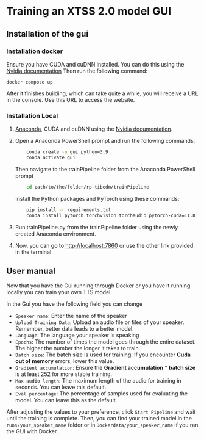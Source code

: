 # Training an XTSS 2.0 model GUI

## Installation of the gui

### Installation docker
Ensure you have CUDA and cuDNN installed. You can do this using the [Nvidia documentation](https://docs.nvidia.com/deeplearning/cudnn/install-guide/index.html#install-windows)
Then run the following command:
```
docker compose up 
```
After it finishes building, which can take quite a while, you will receive a URL in the console. Use this URL to access the website.

### Installation Local

1. [Anaconda](https://www.anaconda.com/download), CUDA and cuDNN using the [Nvidia documentation](https://docs.nvidia.com/deeplearning/cudnn/install-guide/index.html#install-windows).

2. Open a Anaconda PowerShell prompt and run the following commands: 
    ```bash
        conda create -n gui python=3.9
        conda activate gui 
    ```
    Then navigate to the trainPipeline folder from the Anaconda PowerShell prompt
    ```bash
        cd path/to/the/folder/rp-tibedm/trainPipeline
    ```
    Install the Python packages and PyTorch using these commands:
    ```bash
        pip install -r requirements.txt
        conda install pytorch torchvision torchaudio pytorch-cuda=11.8 -c pytorch -c nvidia
    ```
3. Run trainPipeline.py from the trainPipeline folder using the newly created Anaconda environment.

4. Now, you can go to [http://localhost:7860](http://localhost:7860) or use the other link provided in the terminal

## User manual

Now that you have the Gui running through Docker or you have it running locally you can train your own TTS model. 

In the Gui you have the following field you can change 
- `Speaker name`: Enter the name of the speaker
- `Upload Training Data`: Upload an audio file or files of your speaker. Remember, better data leads to a better model.
- `Language`: The language your speaker is speaking
- `Epochs`: The number of times the model goes through the entire dataset. The higher the number the longer it takes to train.
- `Batch size`: The batch size is used for training. If you encounter  **Cuda out of memory** errors, lower this value. 
- `Gradient accumulation`: Ensure the **Gradient accumulation** * **batch size** is at least 252 for more stable training.
- `Max audio length`: The maximum  length of the audio for training in seconds. You can leave this default.
- `Eval percentage`: The percentage of samples used for evaluating the model. You can leave this as the default.

After adjusting the values to your preference, click `Start Pipeline` and wait until the training is complete. Then, you can find your trained model in the `runs/your_speaker_name` folder or in `Dockerdata/your_speaker_name` if you ran the GUI with Docker.
